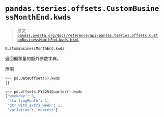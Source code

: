 # `pandas.tseries.offsets.CustomBusinessMonthEnd.kwds`

> 原文：[`pandas.pydata.org/docs/reference/api/pandas.tseries.offsets.CustomBusinessMonthEnd.kwds.html`](https://pandas.pydata.org/docs/reference/api/pandas.tseries.offsets.CustomBusinessMonthEnd.kwds.html)

```py
CustomBusinessMonthEnd.kwds
```

返回偏移量的额外参数字典。

示例

```py
>>> pd.DateOffset(5).kwds
{} 
```

```py
>>> pd.offsets.FY5253Quarter().kwds
{'weekday': 0,
 'startingMonth': 1,
 'qtr_with_extra_week': 1,
 'variation': 'nearest'} 
```
